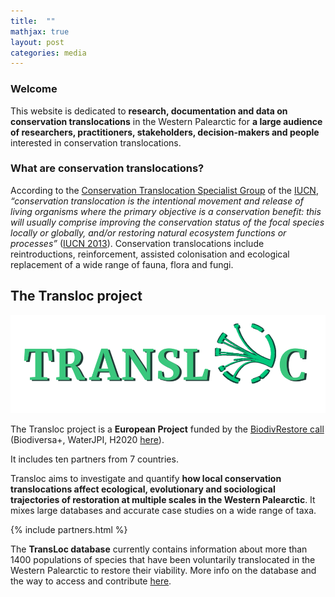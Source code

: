 ```yaml
---
title:  ""
mathjax: true
layout: post
categories: media
---
```


### Welcome

This website is dedicated to **research, documentation and data on conservation translocations** in the Western Palearctic for **a large audience of researchers, practitioners, stakeholders, decision-makers and people** interested in conservation translocations.  

### What are conservation translocations?

According to the [Conservation Translocation Specialist Group](https://iucn-ctsg.org/) of the [IUCN](https://www.iucn.org/), *“conservation translocation is the intentional movement and release of living organisms where the primary objective is a conservation benefit: this will usually comprise improving the conservation status of the focal species locally or globally, and/or restoring natural ecosystem functions or processes”* ([IUCN 2013](https://iucn-ctsg.org/policy-guidelines/conservation-translocation-guidelines/)). Conservation translocations include reintroductions, reinforcement, assisted colonisation and ecological replacement of a wide range of fauna, flora and fungi.  
  
  
## The Transloc project

![Image](https://raw.githubusercontent.com/ConservationTranslocation/images/bbees/logo/graphic/transloc.png)

The Transloc project is a **European Project** funded by the [BiodivRestore call](https://www.biodiversa.eu/2021/10/06/2020-2021-joint-call/) (Biodiversa+, WaterJPI, H2020 [here](https://www.biodiversa.eu/2022/10/25/transloc/)).  

It includes ten partners from 7 countries.  

Transloc aims to investigate and quantify **how local conservation translocations affect ecological, evolutionary and sociological trajectories of restoration at multiple scales in the Western Palearctic**. It mixes large databases and accurate case studies on a wide range of taxa.

{% include partners.html %}
  
The **TransLoc database** currently contains information about more than 1400 populations of species that have been voluntarily translocated in the Western Palearctic to restore their viability. More info on the database and the way to access and contribute [here](http://translocations.in2p3.fr/index.php).  
